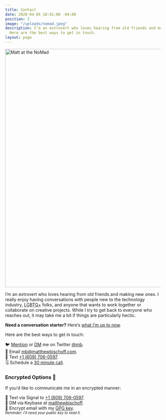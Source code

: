 ```yaml
---
title: Contact
date: 2020-04-05 10:41:00 -04:00
position: 2
image: "/uploads/nomad.jpeg"
description: I’m an extrovert who loves hearing from old friends and making new ones.
  Here are the best ways to get in touch.
layout: page
---
```


<img src="/uploads/nomad.jpeg" alt="Matt at the NoMad" width="1024" height="768">

I’m an extrovert who loves hearing from old friends and making new ones. I really enjoy having conversations with people new to the technology industry, <abbr title="Lesbian, Gay, Bisexual, Transgender, Queer, Questioning and More">LGBTQ+</abbr> folks, and anyone that wants to work together or collaborate on creative projects. While I try to get back to everyone who reaches out, it may take me a bit if things are particularly hectic.

**Need a conversation starter?** Here’s [what I’m up to now](https://matthewbischoff.com/now/).

Here are the best ways to get in touch:

🐦 [Mention](https://twitter.com/intent/tweet?screen_name=mb) or [DM](https://twitter.com/messages/compose?recipient_id=5107) me on Twitter [@mb](https://twitter.com/mb).  
📧 Email [mb@matthewbischoff.com](mailto:mb@matthewbischoff.com?subject=👋).  
📲 Text <a href="sms:+16097060597">+1 (609) 706-0597</a>.  
🗓 Schedule a [30 minute call](https://calendly.com/matthewbischoff/30-minute-call).  

### Encrypted Options 🔐

If you’d like to communicate me in an encrypted manner:

💬 Text via Signal to [+1 (609) 706-0597](sgnl://text:+16097060597).  
🔑  DM via Keybase at [matthewbischoff](https://keybase.io/matthewbischoff).  
🔏  Encrypt email with my [GPG key](/matthewbischoff.gpg).<br><small>*Reminder: I’ll need your public key to read it.*</small>
